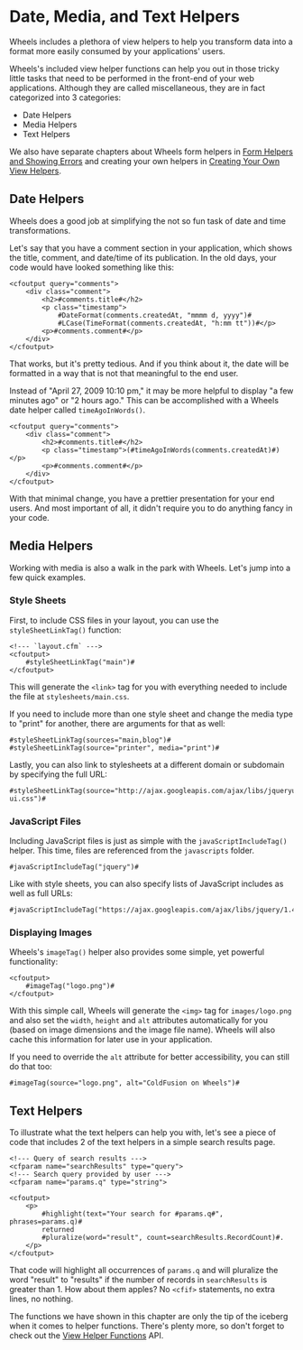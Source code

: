 # Date, Media, and Text Helpers

<p class="intro">Wheels includes a plethora of view helpers to help you transform data into a format more easily consumed by your applications' users.</p>

Wheels's included view helper functions can help you out in those tricky little tasks that need to be performed in the front-end of your web applications. Although they are called miscellaneous, they are in fact categorized into 3 categories:

  * Date Helpers
  * Media Helpers
  * Text Helpers

We also have separate chapters about Wheels form helpers in [Form Helpers and Showing Errors][1] and creating your own helpers in [Creating Your Own View Helpers][2].

## Date Helpers

Wheels does a good job at simplifying the not so fun task of date and time transformations.

Let's say that you have a comment section in your application, which shows the title, comment, and date/time of its publication. In the old days, your code would have looked something like this:

    <cfoutput query="comments">
        <div class="comment">
            <h2>#comments.title#</h2>
            <p class="timestamp">
                #DateFormat(comments.createdAt, "mmmm d, yyyy")#
                #LCase(TimeFormat(comments.createdAt, "h:mm tt"))#</p>
            <p>#comments.comment#</p>
        </div>
    </cfoutput>

That works, but it's pretty tedious. And if you think about it, the date will be formatted in a way that is not that meaningful to the end user.

Instead of "April 27, 2009 10:10 pm," it may be more helpful to display "a few minutes ago" or "2 hours ago." This can be accomplished with a Wheels date helper called `timeAgoInWords()`.

    <cfoutput query="comments">
        <div class="comment">
            <h2>#comments.title#</h2>
            <p class="timestamp">(#timeAgoInWords(comments.createdAt)#)</p>
            <p>#comments.comment#</p>
        </div>
    </cfoutput>

With that minimal change, you have a prettier presentation for your end users. And most important of all, it didn't require you to do anything fancy in your code.

## Media Helpers

Working with media is also a walk in the park with Wheels. Let's jump into a few quick examples.

### Style Sheets

First, to include CSS files in your layout, you can use the `styleSheetLinkTag()` function:

    <!--- `layout.cfm` --->
    <cfoutput>
        #styleSheetLinkTag("main")#
    </cfoutput>

This will generate the `<link>` tag for you with everything needed to include the file at `stylesheets/main.css`.

If you need to include more than one style sheet and change the media type to "print" for another, there are arguments for that as well:

    #styleSheetLinkTag(sources="main,blog")#
    #styleSheetLinkTag(source="printer", media="print")#

Lastly, you can also link to stylesheets at a different domain or subdomain by specifying the full URL:

    #styleSheetLinkTag(source="http://ajax.googleapis.com/ajax/libs/jqueryui/1.7.0/themes/cupertino/jquery-ui.css")#

### JavaScript Files

Including JavaScript files is just as simple with the `javaScriptIncludeTag()` helper. This time, files are referenced from the `javascripts` folder.

    #javaScriptIncludeTag("jquery")#

Like with style sheets, you can also specify lists of JavaScript includes as well as full URLs:

    #javaScriptIncludeTag("https://ajax.googleapis.com/ajax/libs/jquery/1.4.4/jquery.min.js")#

### Displaying Images

Wheels's `imageTag()` helper also provides some simple, yet powerful functionality:

    <cfoutput>
        #imageTag("logo.png")#
    </cfoutput>

With this simple call, Wheels will generate the `<img>` tag for `images/logo.png` and also set the `width`, `height` and `alt` attributes automatically for you (based on image dimensions and the image file name). Wheels will also cache this information for later use in your application.

If you need to override the `alt` attribute for better accessibility, you can still do that too:

    #imageTag(source="logo.png", alt="ColdFusion on Wheels")#

## Text Helpers

To illustrate what the text helpers can help you with, let's see a piece of code that includes 2 of the text helpers in a simple search results page.

    <!--- Query of search results --->
    <cfparam name="searchResults" type="query">
    <!--- Search query provided by user --->
    <cfparam name="params.q" type="string">

    <cfoutput>
        <p>
            #highlight(text="Your search for #params.q#", phrases=params.q)# 
            returned
            #pluralize(word="result", count=searchResults.RecordCount)#.
        </p>
    </cfoutput>

That code will highlight all occurrences of `params.q` and will pluralize the word "result" to "results" if the number of records in `searchResults` is greater than 1. How about them apples? No `<cfif>` statements, no extra lines, no nothing.

The functions we have shown in this chapter are only the tip of the iceberg when it comes to helper functions. There's plenty more, so don't forget to check out the [View Helper Functions][3] API.

[1]: Form%20Helpers%20and%20Showing%20Errors.md
[2]: Creating%20Your%20Own%20View%20Helpers.md
[3]: http://cfwheels.org/docs/function/category/view-helper